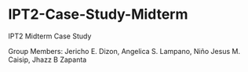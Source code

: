 # IPT2-Case-Study-Midterm
IPT2 Midterm Case Study 

Group Members: 
Jericho E. Dizon,
Angelica S. Lampano,
Niño Jesus M. Caisip,
Jhazz B Zapanta

